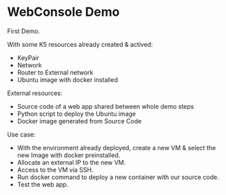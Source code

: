# WebConsole Demo

First Demo.

With some K5 resources already created & actived:

- KeyPair
- Network
- Router to External network
- Ubuntu image with docker installed

External resources:

- Source code of a web app shared between whole demo steps
- Python script to deploy the Ubuntu image
- Docker image generated from Source Code

Use case:

- With the environment already deployed, create a new VM & select the new Image with docker preinstalled.
- Allocate an external IP to the new VM.
- Access to the VM via SSH.
- Run docker command to deploy a new container with our source code.
- Test the web app.